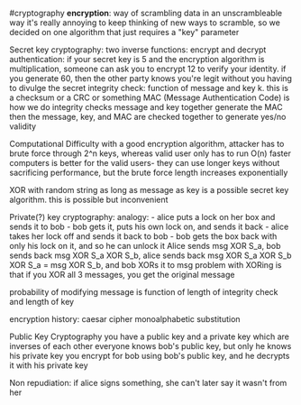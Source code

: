 
#cryptography 
**encryption**: way of scrambling data in an unscrambleable way
it's really annoying to keep thinking of new ways to scramble, so we decided on one algorithm that just requires a "key" parameter

Secret key cryptography:
	two inverse functions: encrypt and decrypt
	authentication: if your secret key is 5 and the encryption algorithm is multiplication, someone can ask you to encrypt 12 to verify your identity. if you generate 60, then the other party knows you're legit without you having to divulge the secret
	integrity check: function of message and key k. this is a checksum or a CRC or something
	MAC (Message Authentication Code) is how we do integrity checks 
		message and key together generate the MAC
		then the message, key, and MAC are checked together to generate yes/no validity

Computational Difficulty
	with a good encryption algorithm, attacker has to brute force through 2^n keys, whereas valid user only has to run O(n)
	faster computers is better for the valid users- they can use longer keys without sacrificing performance, but the brute force length increases exponentially

XOR with random string as long as message as key is a possible secret key algorithm. this is possible but inconvenient

Private(?) key cryptography:
	analogy:
	- alice puts a lock on her box and sends it to bob
	- bob gets it, puts his own lock on, and sends it back
	- alice takes her lock off and sends it back to bob
	- bob gets the box back with only his lock on it, and so he can unlock it
	Alice sends msg XOR S_a, bob sends back msg XOR S_a XOR S_b, alice sends back msg XOR S_a XOR S_b XOR S_a = msg XOR S_b, and bob XORs it to msg
	problem with XORing is that if you XOR all 3 messages, you get the original message

probability of modifying message is function of length of integrity check and length of key

encryption history:
	caesar cipher
	monoalphabetic substitution

Public Key Cryptography
	you have a public key and a private key which are inverses of each other
	everyone knows bob's public key, but only he knows his private key
	you encrypt for bob using bob's public key, and he decrypts it with his private key

Non repudiation: if alice signs something, she can't later say it wasn't from her